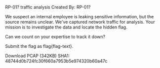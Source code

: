 RP-01? traffic analysis
Created By: RP-01?

We suspect an internal employee is leaking sensitive information, but the source remains unclear. We've captured network traffic for analysis. Your mission is to investigate the data and locate the hidden flag.

Can we count on your expertise to track it down?

Submit the flag as flag{flag-text}.

Download PCAP (342KB)
SHA1: 48744d0b724fc30f660a7953b5e974320b60a47c
